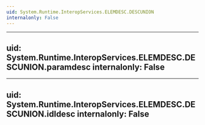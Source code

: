 ```yaml
---
uid: System.Runtime.InteropServices.ELEMDESC.DESCUNION
internalonly: False
---
```


---
uid: System.Runtime.InteropServices.ELEMDESC.DESCUNION.paramdesc
internalonly: False
---

---
uid: System.Runtime.InteropServices.ELEMDESC.DESCUNION.idldesc
internalonly: False
---
